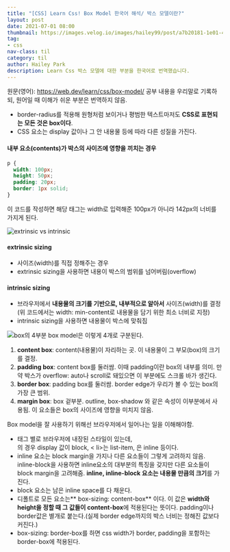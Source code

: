 ```yaml
---
title: "[CSS] Learn Css! Box Model 한국어 해석/ 박스 모델이란?"
layout: post
date: 2021-07-01 08:00
thumbnail: https://images.velog.io/images/hailey99/post/a7b20181-1e01-4a90-916f-43f53996f706/image.png
tag:
- css
nav-class: til
category: til
author: Hailey Park
description: Learn Css 박스 모델에 대한 부분을 한국어로 번역했습니다.
---
```


원문(영어): https://web.dev/learn/css/box-model/
공부 내용을 우리말로 기록하되, 원어일 때 이해가 쉬운 부분은 번역하지 않음.


- border-radius를 적용해 원형처럼 보이거나 평범한 텍스트마저도 **CSS로 표현되는 모든 것은 box이다**.  
- CSS 요소는 display 값이나 그 안 내용물 등에 따라 다른 성질을 가진다. 

#### 내부 요소(contents)가 박스의 사이즈에 영향을 끼치는 경우
```css
p {
  width: 100px;
  height: 50px;
  padding: 20px;
  border: 1px solid;
}
```
이 코드를 작성하면 해당 태그는 width로 입력해준 100px가 아니라 142px의 너비를 가지게 된다. 

![extrinsic vs intrinsic](https://images.velog.io/images/hailey99/post/a7b20181-1e01-4a90-916f-43f53996f706/image.png)

#### extrinsic sizing
- 사이즈(width)를 직접 정해주는 경우
- extrinsic sizing을 사용하면 내용이 박스의 범위를 넘어버림(overflow)

#### intrinsic sizing
- 브라우저에서 **내용물의 크기를 기반으로, 내부적으로 알아서** 사이즈(width)를 결정 (위 코드에서는 width: min-content로 내용물을 담기 위한 최소 너비로 지정)
- intrinsic sizing을 사용하면 내용물이 박스에 맞춰짐


![box의 4부분](https://images.velog.io/images/hailey99/post/3e1ac3b5-d418-4fde-83b3-857adfcfeff4/image.png)
box model은 이렇게 4개로 구분된다.

1. **content box**: content(내용물)이 자리하는 곳. 이 내용물이 그 부모(box)의 크기를 결정.
2. **padding box**: content box를 둘러쌈. 이때 padding이란 box의 내부를 의미. 만약 박스가 overflow: auto나 scroll로 돼있으면 이 부분에도 스크롤 바가 생긴다. 
3. **border box**: padding box를 둘러쌈. border edge가 우리가 볼 수 있는 box의 가장 큰 범위.
4. **margin box**: box 겉부분. outline, box-shadow 와 같은 속성이 이부분에서 사용됨. 이 요소들은 box의 사이즈에 영향을 미치지 않음. 

Box model을 잘 사용하기 위해선 브라우저에서 일어나는 일을 이해해야함.
- 태그 별로 브라우저에 내장된 스타일이 있는데, <div>의 경우 display 값이 block, < li>는 list-item, <span>은 inline 등이다. 
- inline 요소는 block margin을 가지나 다른 요소들이 그렇게 고려하지 않음. inline-block을 사용하면 inline요소의 대부분의 특징을 갖지만 다른 요소들이 block margin을 고려해줌. **inline, inline-block 요소는 내용물 만큼의 크기**를 가진다.
- block 요소는 남은 inline space를 다 채운다.
- 디폴트로 모든 요소는** box-sizing: content-box** 이다. 이 값은 **width와 height을 정할 때 그 값들이 content-box**에 적용된다는 뜻이다. padding이나 border값은 별개로 붙는다.(실제 border edge까지의 박스 너비는 정해진 값보다 커진다.)
- box-sizing: border-box를 하면 css width가 border, padding을 포함하는 border-box에 적용된다. 